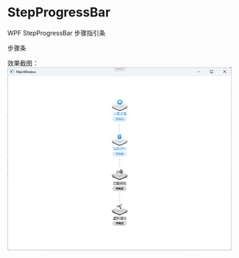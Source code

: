 # StepProgressBar
WPF StepProgressBar 
步骤指引条 

步骤条

效果截图：
![Alt text](https://github.com/s77zz/StepProgressBar/blob/main/Snipaste_2023-03-04_15-56-50.png)